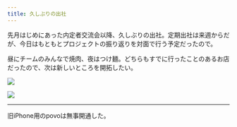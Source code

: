 ```yaml
---
title: 久しぶりの出社
---
```


先月はじめにあった内定者交流会以降、久しぶりの出社。定期出社は来週からだが、今日はもともとプロジェクトの振り返りを対面で行う予定だったので。

昼にチームのみんなで焼肉、夜はつけ麺。どちらもすでに行ったことのあるお店だったので、次は新しいところを開拓したい。

![](https://photos.old.apkas.net/medium/202310/20231003-202553.webp)

![](https://photos.old.apkas.net/medium/202310/20231003-202812.webp)

---

旧iPhone用のpovoは無事開通した。
